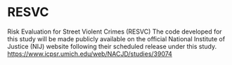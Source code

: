 # RESVC
Risk Evaluation for Street Violent Crimes (RESVC)
The code developed for this study will be made publicly available on the official National Institute of Justice (NIJ) website following their scheduled release under this study. https://www.icpsr.umich.edu/web/NACJD/studies/39074

